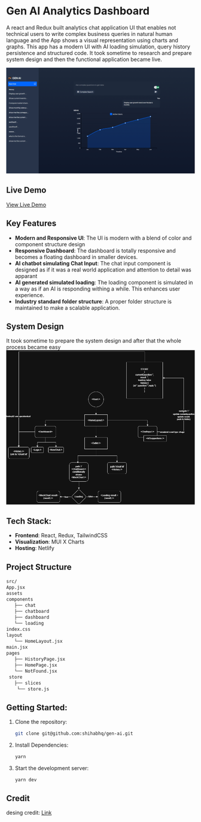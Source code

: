 # Gen AI Analytics Dashboard

A react and Redux built analytics chat application UI that enables not technical users to write complex business queries in natural human language and the App shows a visual representation using charts and graphs. This app has a modern UI with AI loading simulation, query history persistence and structured code. It took sometime to research and prepare system design and then the functional application became live.

![GEN AI Preview](/public/image.png)

## Live Demo

[ View Live Demo]()

## Key Features

- **Modern and Responsive UI**: The UI is modern with a blend of color and component structure design
- **Responsive Dashboard**: The dashboard is totally responsive and becomes a floating dashboard in smaller devices.
- **AI chatbot simulating Chat Input**: The chat input component is designed as if it was a real world application and attention to detail was apparant
- **AI generated simulated loading**: The loading component is simulated in a way as if an AI is responding withing a while. This enhances user experience.
- **Industry standard folder structure**: A proper folder structure is maintained to make a scalable application.

## System Design

It took sometime to prepare the system design and after that the whole process became easy
![GEN AI Preview](/public/gen%20ai.png)

## Tech Stack:

- **Frontend**: React, Redux, TailwindCSS
- **Visualization**: MUI X Charts
- **Hosting**: Netlify

## Project Structure

```
src/
App.jsx
assets
components
   ├── chat
   ├── chatboard
   ├── dashboard
   └── loading
index.css
layout
   └── HomeLayout.jsx
main.jsx
pages
   ├── HistoryPage.jsx
   ├── HomePage.jsx
   └── NotFound.jsx
 store
   ├── slices
    └── store.js
```

## Getting Started:

1. Clone the repository:
   ```bash
   git clone git@github.com:shihabhq/gen-ai.git
   ```
2. Install Dependencies:
   ```bash
   yarn
   ```
3. Start the development server:
   ```bash
   yarn dev
   ```

## Credit

desing credit: [Link](https://dribbble.com/shots/25024222-Chatbot-Report-UI-Design)
